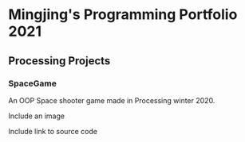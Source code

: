 # Mingjing's Programming Portfolio 2021

## Processing Projects

### SpaceGame

An OOP Space shooter game made in Processing winter 2020.

Include an image

Include link to source code
